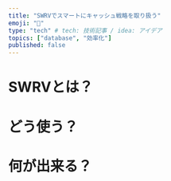 ```yaml
---
title: "SWRVでスマートにキャッシュ戦略を取り扱う"
emoji: "🏹"
type: "tech" # tech: 技術記事 / idea: アイデア
topics: ["database", "効率化"]
published: false
---
```


# SWRVとは？


# どう使う？

# 何が出来る？